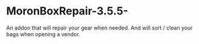 # MoronBoxRepair-3.5.5-
An addon that will repair your gear when needed. And will sort / clean your bags when opening a vendor.
